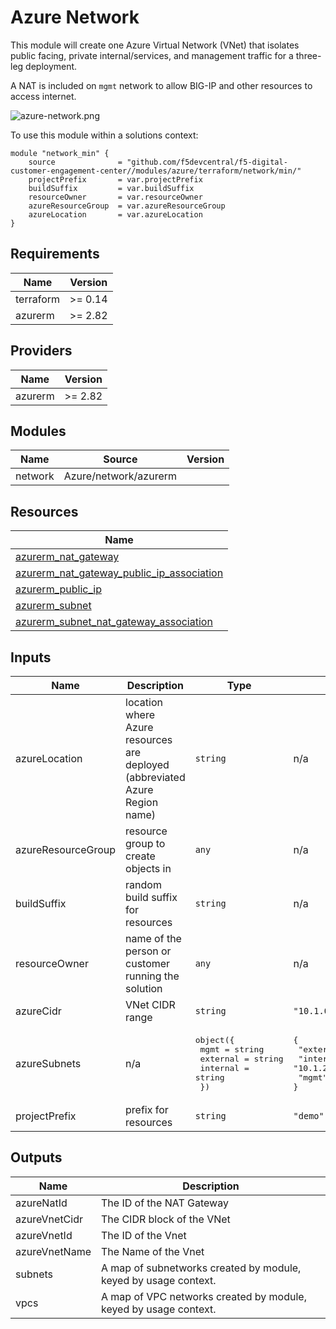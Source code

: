# Azure Network

This module will create one Azure Virtual Network (VNet) that isolates public facing, private internal/services, and management traffic for a three-leg deployment.

A NAT is included on `mgmt` network to allow BIG-IP and other resources to access internet.

![azure-network.png](azure-network.png)

To use this module within a solutions context:

```hcl
module "network_min" {
    source              = "github.com/f5devcentral/f5-digital-customer-engagement-center//modules/azure/terraform/network/min/"
    projectPrefix       = var.projectPrefix
    buildSuffix         = var.buildSuffix
    resourceOwner       = var.resourceOwner
    azureResourceGroup  = var.azureResourceGroup
    azureLocation       = var.azureLocation
}
```

<!-- markdownlint-disable no-inline-html -->
<!-- BEGINNING OF PRE-COMMIT-TERRAFORM DOCS HOOK -->
## Requirements

| Name | Version |
|------|---------|
| terraform | >= 0.14 |
| azurerm | >= 2.82 |

## Providers

| Name | Version |
|------|---------|
| azurerm | >= 2.82 |

## Modules

| Name | Source | Version |
|------|--------|---------|
| network | Azure/network/azurerm |  |

## Resources

| Name |
|------|
| [azurerm_nat_gateway](https://registry.terraform.io/providers/hashicorp/azurerm/latest/docs/resources/nat_gateway) |
| [azurerm_nat_gateway_public_ip_association](https://registry.terraform.io/providers/hashicorp/azurerm/latest/docs/resources/nat_gateway_public_ip_association) |
| [azurerm_public_ip](https://registry.terraform.io/providers/hashicorp/azurerm/latest/docs/resources/public_ip) |
| [azurerm_subnet](https://registry.terraform.io/providers/hashicorp/azurerm/latest/docs/data-sources/subnet) |
| [azurerm_subnet_nat_gateway_association](https://registry.terraform.io/providers/hashicorp/azurerm/latest/docs/resources/subnet_nat_gateway_association) |

## Inputs

| Name | Description | Type | Default | Required |
|------|-------------|------|---------|:--------:|
| azureLocation | location where Azure resources are deployed (abbreviated Azure Region name) | `string` | n/a | yes |
| azureResourceGroup | resource group to create objects in | `any` | n/a | yes |
| buildSuffix | random build suffix for resources | `string` | n/a | yes |
| resourceOwner | name of the person or customer running the solution | `any` | n/a | yes |
| azureCidr | VNet CIDR range | `string` | `"10.1.0.0/16"` | no |
| azureSubnets | n/a | <pre>object({<br>    mgmt     = string<br>    external = string<br>    internal = string<br>  })</pre> | <pre>{<br>  "external": "10.1.10.0/24",<br>  "internal": "10.1.20.0/24",<br>  "mgmt": "10.1.1.0/24"<br>}</pre> | no |
| projectPrefix | prefix for resources | `string` | `"demo"` | no |

## Outputs

| Name | Description |
|------|-------------|
| azureNatId | The ID of the NAT Gateway |
| azureVnetCidr | The CIDR block of the VNet |
| azureVnetId | The ID of the Vnet |
| azureVnetName | The Name of the Vnet |
| subnets | A map of subnetworks created by module, keyed by usage context. |
| vpcs | A map of VPC networks created by module, keyed by usage context. |
<!-- END OF PRE-COMMIT-TERRAFORM DOCS HOOK -->
<!-- markdownlint-enable no-inline-html -->
